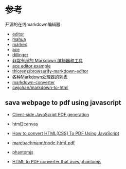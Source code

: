 
参考
======================================

开源的在线markdown编辑器

* [editor](https://github.com/pandao/editor.md)
* [mahua](https://github.com/jserme/mahua)
* [marked](https://github.com/chjj/marked)
* [ace](https://ace.c9.io/)
* [dillinger](https://github.com/joemccann/dillinger)
* [非常有用的 Markdown 编辑器和工具](http://www.oschina.net/news/50322/markdown-editors-and-tools)
* [ace editor example](https://codepen.io/ByScripts/pen/fzucK)
* [thlorenz/browserify-markdown-editor](https://github.com/thlorenz/browserify-markdown-editor)
* [各种Markdown处理器的列表](http://www.cnblogs.com/fresky/p/3198756.html)
* [markdown-converter](https://www.npmjs.com/package/markdown-converter)
* [cwjohan/markdown-to-html](https://github.com/cwjohan/markdown-to-html)

sava webpage to pdf using javascript
-------------------------------------------------

* [Client-side JavaScript PDF generation ](https://github.com/MrRio/jsPDF)
* [html2canvas](http://html2canvas.hertzen.com/)
* [How to convert HTML(CSS) To PDF Using JavaScript](http://www.techumber.com/html-to-pdf-conversion-using-javascript/)
* [marcbachmann/node-html-pdf](https://github.com/marcbachmann/node-html-pdf)

* [phantomjs](http://phantomjs.org/screen-capture.html)
* [HTML to PDF converter that uses phantomjs](https://www.npmjs.com/package/html-pdf)

